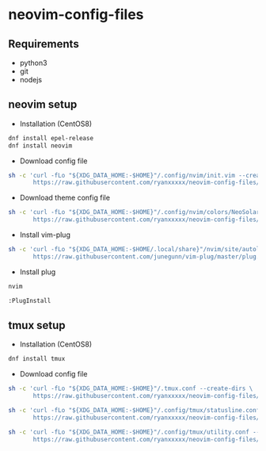 # neovim-config-files

## Requirements
+ python3
+ git
+ nodejs

## neovim setup
+ Installation (CentOS8)
```Bash
dnf install epel-release
dnf install neovim
```
+ Download config file
```Bash
sh -c 'curl -fLo "${XDG_DATA_HOME:-$HOME}"/.config/nvim/init.vim --create-dirs \
       https://raw.githubusercontent.com/ryanxxxxx/neovim-config-files/master/.config/neovim/init.vim'
```
+ Download theme config file
```Bash
sh -c 'curl -fLo "${XDG_DATA_HOME:-$HOME}"/.config/nvim/colors/NeoSolarized.vim --create-dirs \
       https://raw.githubusercontent.com/ryanxxxxx/neovim-config-files/master/.config/colors/NeoSolarized.vim'
```

+ Install vim-plug
```Bash
sh -c 'curl -fLo "${XDG_DATA_HOME:-$HOME/.local/share}"/nvim/site/autoload/plug.vim --create-dirs \
       https://raw.githubusercontent.com/junegunn/vim-plug/master/plug.vim'
```
+ Install plug
```Bash
nvim

:PlugInstall
```

## tmux setup
+ Installation (CentOS8)
```Bash
dnf install tmux
```
+ Download config file
```Bash
sh -c 'curl -fLo "${XDG_DATA_HOME:-$HOME}"/.tmux.conf --create-dirs \
       https://raw.githubusercontent.com/ryanxxxxx/neovim-config-files/master/.config/tmux/.tmux.conf'

sh -c 'curl -fLo "${XDG_DATA_HOME:-$HOME}"/.config/tmux/statusline.conf --create-dirs \
       https://raw.githubusercontent.com/ryanxxxxx/neovim-config-files/master/.config/tmux/statusline.conf'

sh -c 'curl -fLo "${XDG_DATA_HOME:-$HOME}"/.config/tmux/utility.conf --create-dirs \
       https://raw.githubusercontent.com/ryanxxxxx/neovim-config-files/master/.config/tmux/utility.conf'
```
